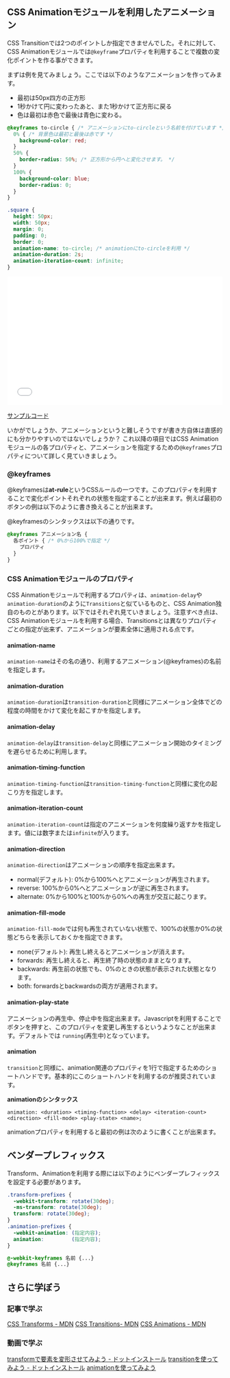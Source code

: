 ## CSS Animationモジュールを利用したアニメーション

CSS Transitionでは2つのポイントしか指定できませんでした。それに対して、CSS Animationモジュールでは`@keyframe`プロパティを利用することで複数の変化ポイントを作る事ができます。

まずは例を見てみましょう。ここでは以下のようなアニメーションを作ってみます。

- 最初は50px四方の正方形
- 1秒かけて円に変わったあと、また1秒かけて正方形に戻る
- 色は最初は赤色で最後は青色に変わる。

```css
@keyframes to-circle { /* アニメーションにto-circleという名前を付けています */
  0% { /* 背景色は最初と最後は赤です */
    background-color: red;
  }
  50% {
    border-radius: 50%; /* 正方形から円へと変化させます。 */
  }
  100% {
    background-color: blue;
    border-radius: 0;
  }
}

.square {
  height: 50px;
  width: 50px;
  margin: 0;
  padding: 0;
  border: 0;
  animation-name: to-circle; /* animationにto-circleを利用 */
  animation-duration: 2s;
  animation-iteration-count: infinite;
}
```

<iframe width="100%" height="300" src="//jsfiddle.net/codegrit_hiro/cqL318kz/1/embedded/html,css,result/dark/" allowfullscreen="allowfullscreen" allowpaymentrequest frameborder="0"></iframe>

[サンプルコード](https://github.com/codegrit-jp-students/codegrit-html-css-lesson06-sample-css-animation)

いかがでしょうか、アニメーションというと難しそうですが書き方自体は直感的にも分かりやすいのではないでしょうか？ これ以降の項目ではCSS Animationモジュールの各プロパティと、アニメーションを指定するための`@keyframes`プロパティについて詳しく見ていきましょう。

### @keyframes

@keyframesは**at-rule**というCSSルールの一つです。このプロパティを利用することで変化ポイントそれぞれの状態を指定することが出来ます。例えば最初のボタンの例は以下のように書き換えることが出来ます。

@keyframesのシンタックスは以下の通りです。

```css
@keyframes アニメーション名 {
  各ポイント { /* 0%から100%で指定 */
    プロパティ
  }
}
```

### CSS Animationモジュールのプロパティ

CSS Ainmationモジュールで利用するプロパティは、`animation-delay`や`animation-duration`のように`Transitions`と似ているものと、CSS Animation独自のものとがあります。以下ではそれぞれ見ていきましょう。注意すべき点は、CSS Animationモジュールを利用する場合、Transitionsとは異なりプロパティごとの指定が出来ず、アニメーションが要素全体に適用される点です。

#### animation-name

`animation-name`はその名の通り、利用するアニメーション(@keyframes)の名前を指定します。

#### animation-duration

`animation-duration`は`transition-duration`と同様にアニメーション全体でどの程度の時間をかけて変化を起こすかを指定します。

#### animation-delay

`animation-delay`は`transition-delay`と同様にアニメーション開始のタイミングを遅らせるために利用します。

#### animation-timing-function

`animation-timing-function`は`transition-timing-function`と同様に変化の起こり方を指定します。

#### animation-iteration-count

`animation-iteration-count`は指定のアニメーションを何度繰り返すかを指定します。値には数字または`infinite`が入ります。

#### animation-direction

`animation-direction`はアニメーションの順序を指定出来ます。

- normal(デフォルト): 0%から100%へとアニメーションが再生されます。
- reverse: 100%から0%へとアニメーションが逆に再生されます。
- alternate: 0%から100%と100%から0%への再生が交互に起こります。

#### animation-fill-mode

`animation-fill-mode`では何も再生されていない状態で、100%の状態か0%の状態どちらを表示しておくかを指定できます。

- none(デフォルト): 再生し終えるとアニメーションが消えます。
- forwards: 再生し終えると、再生終了時の状態のままとなります。
- backwards: 再生前の状態でも、0%のときの状態が表示された状態となります。
- both: forwardsとbackwardsの両方が適用されます。

#### animation-play-state

アニメーションの再生中、停止中を指定出来ます。Javascriptを利用することでボタンを押すと、このプロパティを変更し再生するというようなことが出来ます。デフォルトでは
`running`(再生中)となっています。

#### animation

`transition`と同様に、animation関連のプロパティを1行で指定するためのショートハンドです。基本的にこのショートハンドを利用するのが推奨されています。

**animationのシンタックス**

`animation: <duration> <timing-function> <delay> <iteration-count> <direction> <fill-mode> <play-state> <name>;`

animationプロパティを利用すると最初の例は次のように書くことが出来ます。

## ベンダープレフィックス

Transform、Animationを利用する際には以下のようにベンダープレフィックスを設定する必要があります。


```css
.transform-prefixes {
  -webkit-transform: rotate(30deg);
  -ms-transform: rotate(30deg);
  transform: rotate(30deg);
}
.animation-prefixes {
  -webkit-animation: (指定内容);
  animation:         (指定内容);
}

@-webkit-keyframes 名前 {...}
@keyframes 名前 {...}

```

## さらに学ぼう

### 記事で学ぶ

[CSS Transforms - MDN](https://developer.mozilla.org/en-US/docs/Web/CSS/CSS_Transforms)
[CSS Transitions- MDN](https://developer.mozilla.org/ja/docs/Web/CSS/CSS_Transitions)
[CSS Animations - MDN](https://developer.mozilla.org/en-US/docs/Web/CSS/CSS_Animations)

### 動画で学ぶ

[transformで要素を変形させてみよう - ドットインストール](https://dotinstall.com/lessons/basic_css3_v2/31915)
[transitionを使ってみよう - ドットインストール](https://dotinstall.com/lessons/basic_css3_v2/31917)
[animationを使ってみよう](https://dotinstall.com/lessons/basic_css3_v2/31918)
